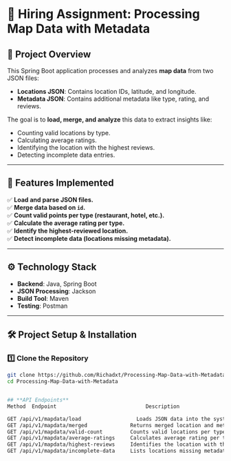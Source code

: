 # 📍 Hiring Assignment: Processing Map Data with Metadata

## **🔹 Project Overview**
This Spring Boot application processes and analyzes **map data** from two JSON files:
- **Locations JSON**: Contains location IDs, latitude, and longitude.
- **Metadata JSON**: Contains additional metadata like type, rating, and reviews.

The goal is to **load, merge, and analyze** this data to extract insights like:
- Counting valid locations by type.
- Calculating average ratings.
- Identifying the location with the highest reviews.
- Detecting incomplete data entries.

---

## **📌 Features Implemented**
✅ **Load and parse JSON files.**  
✅ **Merge data based on `id`.**  
✅ **Count valid points per type (restaurant, hotel, etc.).**  
✅ **Calculate the average rating per type.**  
✅ **Identify the highest-reviewed location.**  
✅ **Detect incomplete data (locations missing metadata).**  

---

## **⚙️ Technology Stack**
- **Backend**: Java, Spring Boot  
- **JSON Processing**: Jackson  
- **Build Tool**: Maven  
- **Testing**: Postman  

---

## **🛠 Project Setup & Installation**
### **1️⃣ Clone the Repository**
```sh
git clone https://github.com/Richadxt/Processing-Map-Data-with-Metadata.git
cd Processing-Map-Data-with-Metadata


## **API Endpoints**
Method	Endpoint	                         Description

GET	/api/v1/mapdata/load	              Loads JSON data into the system. ![This is an image](src/Screenshot(1).png)
GET	/api/v1/mapdata/merged	            Returns merged location and metadata. ![This is an image](src/Screenshot(2).png)
GET	/api/v1/mapdata/valid-count   	    Counts valid locations per type. ![This is an image](src/Screenshot(3).png)
GET	/api/v1/mapdata/average-ratings   	Calculates average rating per type. ![This is an image](src/Screenshot(4).png)
GET	/api/v1/mapdata/highest-reviews   	Identifies the location with the highest reviews. ![This is an image](src/Screenshot(6).png)
GET	/api/v1/mapdata/incomplete-data   	Lists locations missing metadata is present. ![This is an image](src/Screenshot(5).png)

